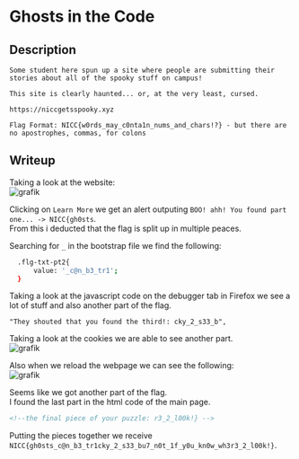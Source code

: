 # Ghosts in the Code

## Description
```
Some student here spun up a site where people are submitting their stories about all of the spooky stuff on campus!

This site is clearly haunted... or, at the very least, cursed.

https://niccgetsspooky.xyz

Flag Format: NICC{w0rds_may_c0nta1n_nums_and_chars!?} - but there are no apostrophes, commas, for colons
```

## Writeup

Taking a look at the website: <br/>
![grafik](https://github.com/Aryt3/writeups/assets/110562298/ef86d058-597f-437d-b275-064f171ba3dc)


Clicking on `Learn More` we get an alert outputing `BOO! ahh! You found part one... -> NICC{gh0sts`. <br/>
From this i deducted that the flag is split up in multiple peaces. <br/>

Searching for `_` in the bootstrap file we find the following: <br/>
```sh
  .flg-txt-pt2{
	  value: '_c@n_b3_tr1';
  }
```

Taking a look at the javascript code on the debugger tab in Firefox we see a lot of stuff and also another part of the flag. <br/>
```
"They shouted that you found the third!: cky_2_s33_b",
```

Taking a look at the cookies we are able to see another part. <br/>
![grafik](https://github.com/Aryt3/writeups/assets/110562298/1adad418-417b-4326-8aad-32c16994e4a1)

Also when we reload the webpage we can see the following: <br/>
![grafik](https://github.com/Aryt3/writeups/assets/110562298/12bf4126-395e-4115-b1db-3ed7cc46bc02)

Seems like we got another part of the flag. <br/>
I found the last part in the html code of the main page. <br/>
```html
<!--the final piece of your puzzle: r3_2_l00k!} -->
```

Putting the pieces together we receive `NICC{gh0sts_c@n_b3_tr1cky_2_s33_bu7_n0t_1f_y0u_kn0w_wh3r3_2_l00k!}`.

